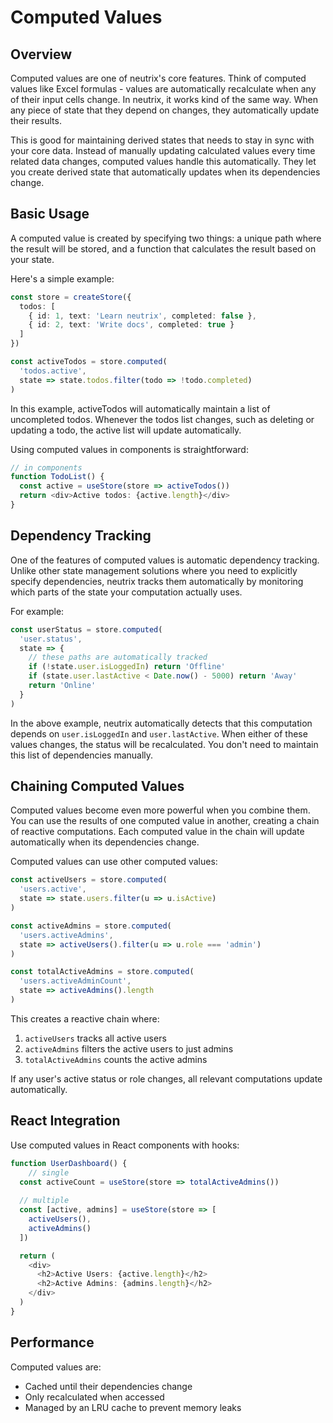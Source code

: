 # Computed Values

## Overview

Computed values are one of neutrix's core features. Think of computed values like Excel formulas - values are automatically recalculate when any of their input cells change. In neutrix, it works kind of the same way. When any piece of state that they depend on changes, they automatically update their results.

This is good for maintaining derived states that needs to stay in sync with your core data. Instead of manually updating calculated values every time related data changes, computed values handle this automatically. They let you create derived state that automatically updates when its dependencies change. 

## Basic Usage

A computed value is created by specifying two things: a unique path where the result will be stored, and a function that calculates the result based on your state. 

Here's a simple example:

```typescript
const store = createStore({
  todos: [
    { id: 1, text: 'Learn neutrix', completed: false },
    { id: 2, text: 'Write docs', completed: true }
  ]
})

const activeTodos = store.computed(
  'todos.active',
  state => state.todos.filter(todo => !todo.completed)
)
```

In this example, activeTodos will automatically maintain a list of uncompleted todos. Whenever the todos list changes, such as deleting or updating a todo, the active list will update automatically.

Using computed values in components is straightforward:

```typescript
// in components
function TodoList() {
  const active = useStore(store => activeTodos())
  return <div>Active todos: {active.length}</div>
}
```

## Dependency Tracking

One of the features of computed values is automatic dependency tracking. Unlike other state management solutions where you need to explicitly specify dependencies, neutrix tracks them automatically by monitoring which parts of the state your computation actually uses.

For example: 

```typescript
const userStatus = store.computed(
  'user.status',
  state => {
    // these paths are automatically tracked
    if (!state.user.isLoggedIn) return 'Offline'
    if (state.user.lastActive < Date.now() - 5000) return 'Away'
    return 'Online'
  }
)
```

In the above example, neutrix automatically detects that this computation depends on `user.isLoggedIn` and `user.lastActive`. When either of these values changes, the status will be recalculated. You don't need to maintain this list of dependencies manually. 

## Chaining Computed Values

Computed values become even more powerful when you combine them. You can use the results of one computed value in another, creating a chain of reactive computations. Each computed value in the chain will update automatically when its dependencies change.

Computed values can use other computed values:

```typescript
const activeUsers = store.computed(
  'users.active',
  state => state.users.filter(u => u.isActive)
)

const activeAdmins = store.computed(
  'users.activeAdmins',
  state => activeUsers().filter(u => u.role === 'admin')
)

const totalActiveAdmins = store.computed(
  'users.activeAdminCount',
  state => activeAdmins().length
)
```

This creates a reactive chain where:

1. `activeUsers` tracks all active users
2. `activeAdmins` filters the active users to just admins
3. `totalActiveAdmins` counts the active admins

If any user's active status or role changes, all relevant computations update automatically.

## React Integration

Use computed values in React components with hooks:

```typescript
function UserDashboard() {
    // single
  const activeCount = useStore(store => totalActiveAdmins())
  
  // multiple
  const [active, admins] = useStore(store => [
    activeUsers(),
    activeAdmins()
  ])

  return (
    <div>
      <h2>Active Users: {active.length}</h2>
      <h2>Active Admins: {admins.length}</h2>
    </div>
  )
}
```

## Performance

Computed values are:

* Cached until their dependencies change
* Only recalculated when accessed
* Managed by an LRU cache to prevent memory leaks